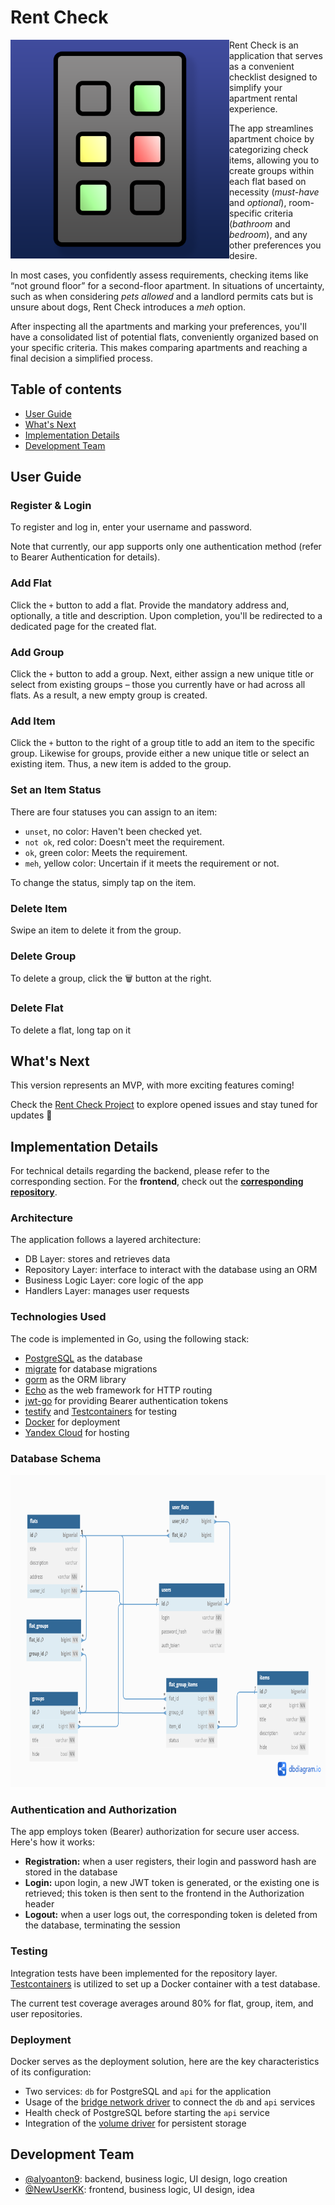 # Rent Check

<img alt="logo" align="left" height="350" src="./assets/rent-check-logo.png" width="350"/>

Rent Check is an application that serves as a convenient checklist designed to simplify your apartment rental experience.

The app streamlines apartment choice by categorizing check items, allowing you to create groups within each flat based on necessity (_must-have_ and _optional_), room-specific criteria (_bathroom_ and _bedroom_), and any other preferences you desire.

In most cases, you confidently assess requirements, checking items like “not ground floor” for a second-floor apartment. In situations of uncertainty, such as when considering _pets allowed_ and a landlord permits cats but is unsure about dogs, Rent Check introduces a _meh_ option.

After inspecting all the apartments and marking your preferences, you'll have a consolidated list of potential flats, conveniently organized based on your specific criteria. This makes comparing apartments and reaching a final decision a simplified process.

## Table of contents

- [User Guide](#user-guide)
- [What's Next](#whats-next)
- [Implementation Details](#implementation-details)
- [Development Team](#dev-team)

## User Guide <a name="user-guide"></a>

### Register & Login

To register and log in, enter your username and password.

Note that currently, our app supports only one authentication method (refer to Bearer Authentication for details).

### Add Flat

Click the `+` button to add a flat. Provide the mandatory address and, optionally, a title and description. Upon completion, you'll be redirected to a dedicated page for the created flat.

### Add Group

Click the `+` button to add a group. Next, either assign a new unique title or select from existing groups – those you currently have or had across all flats. As a result, a new empty group is created.

### Add Item

Click the `+` button to the right of a group title to add an item to the specific group. Likewise for groups, provide either a new unique title or select an existing item. Thus, a new item is added to the group.

### Set an Item Status

There are four statuses you can assign to an item:

- `unset`, no color: Haven't been checked yet.
- `not ok`, red color: Doesn't meet the requirement.
- `ok`, green color: Meets the requirement.
- `meh`, yellow color: Uncertain if it meets the requirement or not.

To change the status, simply tap on the item.

### Delete Item
Swipe an item to delete it from the group.

### Delete Group
To delete a group, click the 🗑️ button at the right.

### Delete Flat
To delete a flat, long tap on it

## What's Next <a name="whats-next"></a>
This version represents an MVP, with more exciting features coming!

Check the [Rent Check Project](https://github.com/users/alyoanton9/projects/1) to explore opened issues and stay tuned for updates 💙

## Implementation Details <a name="implementation-details"></a>

For technical details regarding the backend, please refer to the corresponding section. For the **frontend**, check out the **[corresponding repository](https://github.com/NewUserKK/rent-checklist-frontend)**.

### Architecture

The application follows a layered architecture:

- DB Layer: stores and retrieves data
- Repository Layer: interface to interact with the database using an ORM
- Business Logic Layer: core logic of the app
- Handlers Layer: manages user requests

### Technologies Used

The code is implemented in Go, using the following stack:

- [PostgreSQL](https://www.postgresql.org/) as the database
- [migrate](https://pkg.go.dev/github.com/golang-migrate/migrate/v4) for database migrations
- [gorm](https://gorm.io/) as the ORM library
- [Echo](https://echo.labstack.com/) as the web framework for HTTP routing
- [jwt-go](https://pkg.go.dev/github.com/golang-jwt/jwt@v3.2.2+incompatible) for providing Bearer authentication tokens
- [testify](https://pkg.go.dev/github.com/stretchr/testify) and [Testcontainers](https://golang.testcontainers.org/) for testing
- [Docker](https://www.docker.com/) for deployment
- [Yandex Cloud](https://cloud.yandex.com/en/) for hosting

### Database Schema

<img alt="db-scheme" height="500" src="./assets/db-scheme.png" width="850"/>

### Authentication and Authorization

The app employs token (Bearer) authorization for secure user access. Here's how it works:

- **Registration:** when a user registers, their login and password hash are stored in the database
- **Login:** upon login, a new JWT token is generated, or the existing one is retrieved; this token is then sent to the frontend in the Authorization header
- **Logout:** when a user logs out, the corresponding token is deleted from the database, terminating the session

### Testing

Integration tests have been implemented for the repository layer. [Testcontainers]([url](https://golang.testcontainers.org/)) is utilized to set up a Docker container with a test database.

The current test coverage averages around 80% for flat, group, item, and user repositories.

### Deployment
Docker serves as the deployment solution, here are the key characteristics of its configuration:

- Two services: `db` for PostgreSQL and `api` for the application
- Usage of the [bridge network driver](https://docs.docker.com/network/drivers/bridge/) to connect the `db` and `api` services
- Health check of PostgreSQL before starting the `api` service
- Integration of the [volume driver](https://docs.docker.com/storage/volumes/) for persistent storage

## Development Team <a name="dev-team"></a>
- [@alyoanton9](https://github.com/alyoanton9): backend, business logic, UI design, logo creation 
- [@NewUserKK](https://github.com/NewUserKK): frontend, business logic, UI design, idea
